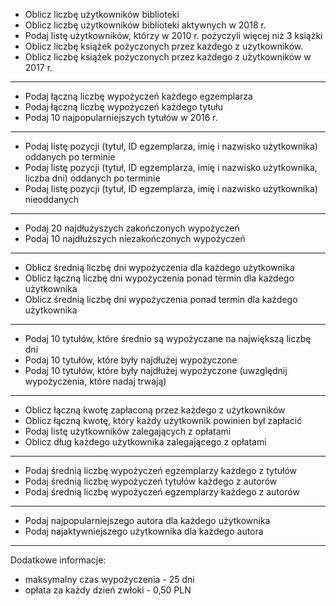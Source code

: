  * Oblicz liczbę użytkowników biblioteki
 * Oblicz liczbę użytkowników biblioteki aktywnych w 2018 r.
 * Podaj listę użytkowników, którzy w 2010 r. pożyczyli więcej niż 3 książki
 * Oblicz liczbę książek pożyczonych przez każdego z użytkowników.
 * Oblicz liczbę książek pożyczonych przez każdego z użytkowników w 2017 r.

---

 * Podaj łączną liczbę wypożyczeń każdego egzemplarza
 * Podaj łączną liczbę wypożyczeń każdego tytułu
 * Podaj 10 najpopularniejszych tytułów w 2016 r.

---

 * Podaj listę pozycji (tytuł, ID egzemplarza, imię i nazwisko użytkownika) oddanych po terminie
 * Podaj listę pozycji (tytuł, ID egzemplarza, imię i nazwisko użytkownika, liczba dni) oddanych po terminie
 * Podaj listę pozycji (tytuł, ID egzemplarza, imię i nazwisko użytkownika) nieoddanych

---

 * Podaj 20 najdłużyszych zakończonych wypożyczeń
 * Podaj 10 najdłuższych niezakończonych wypożyczeń

---

 * Oblicz średnią liczbę dni wypożyczenia dla każdego użytkownika
 * Oblicz łączną liczbę dni wypożyczenia ponad termin dla każdego użytkownika
 * Oblicz średnią liczbę dni wypożyczenia ponad termin dla każdego użytkownika

---

 * Podaj 10 tytułów, które średnio są wypożyczane na największą liczbę dni
 * Podaj 10 tytułów, które były najdłużej wypożyczone
 * Podaj 10 tytułów, które były najdłużej wypożyczone (uwzględnij wypożyczenia, które nadaj trwają)

---

 * Oblicz łączną kwotę zapłaconą przez każdego z użytkowników
 * Oblicz łączną kwotę, który każdy użytkownik powinien był zapłacić
 * Podaj listę użytkowników zalegających z opłatami
 * Oblicz dług każdego użytkownika zalegającego z opłatami

---

 * Podaj średnią liczbę wypożyczeń egzemplarzy każdego z tytułów
 * Podaj średnią liczbę wypożyczeń tytułów każdego z autorów
 * Podaj średnią liczbę wypożyczeń egzemplarzy każdego z autorów

---

 * Podaj najpopularniejszego autora dla każdego użytkownika
 * Podaj najaktywniejszego użytkownika dla każdego autora

---

Dodatkowe informacje:
  
  * maksymalny czas wypożyczenia - 25 dni
  * opłata za każdy dzień zwłoki - 0,50 PLN
